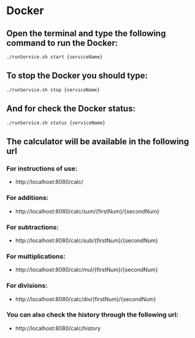 # Docker

## Open the terminal and type the following command to run the Docker:

``` ./runService.sh start {serviceName} ``` 

## To stop the Docker you should type:

``` ./runService.sh stop {serviceName} ``` 

## And for check the Docker status:  

``` ./runService.sh status {serviceName} ``` 

## The calculator will be available in the following url

### For instructions of use:

-  http://localhost:8080/calc/

### For additions:

- http://localhost:8080/calc/sum/{firstNum}/{secondNum}

### For subtractions:

- http://localhost:8080/calc/sub/{firstNum}/{secondNum}

### For multiplications:

- http://localhost:8080/calc/mul/{firstNum}/{secondNum}

### For divisions:

- http://localhost:8080/calc/div/{firstNum}/{secondNum}

### You can also check the history through the following url:

- http://localhost:8080/calc/history

